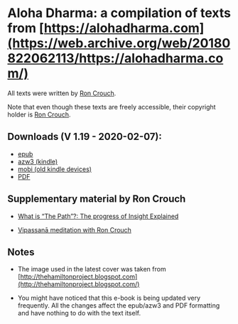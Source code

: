 # Aloha Dharma: a compilation of texts from [https://alohadharma.com](https://web.archive.org/web/20180822062113/https://alohadharma.com/)

All texts were written by [Ron Crouch](https://alohadharma.com/about/).

Note that even though these texts are freely accessible, their copyright holder is [Ron Crouch](https://web.archive.org/web/20190424160827/https://alohadharma.com/about/).


## Downloads (V 1.19 - 2020-02-07):

- [epub](https://github.com/atrahhdis/alohadharma/raw/master/ebooks/Aloha%20Dharma:%20a%20compilation%20of%20texts%20from%20alohadharma.com.epub)
- [azw3 (kindle)](https://github.com/atrahhdis/alohadharma/raw/master/ebooks/Aloha%20Dharma:%20a%20compilation%20of%20texts%20from%20alohadharma.com.azw3)
- [mobi (old kindle devices)](https://github.com/atrahhdis/alohadharma/raw/master/ebooks/Aloha%20Dharma:%20a%20compilation%20of%20texts%20from%20alohadharma.com.mobi)
- [PDF](https://github.com/atrahhdis/alohadharma/raw/master/ebooks/Aloha%20Dharma:%20a%20compilation%20of%20texts%20from%20alohadharma.com.pdf)


## Supplementary material by Ron Crouch

- [What is “The Path”?: The progress of Insight Explained](http://ia600709.us.archive.org/4/items/WhatIsThePath/WhatIsThePath_.mp3)

- [Vipassanā meditation with Ron Crouch](https://www.youtube.com/watch?v=pjD-NBr10Iw)


## Notes 

- The image used in the latest cover was taken from [http://thehamiltonproject.blogspot.com](http://thehamiltonproject.blogspot.com/)

- You might have noticed that this e-book is being updated very frequently. All the changes affect the epub/azw3 and PDF formatting and have nothing to do with the text itself.